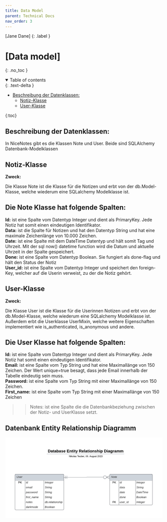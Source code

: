 ```yaml
---
title: Data Model
parent: Technical Docs
nav_order: 3
---
```


[Jane Dane]
{: .label }

# [Data model]
{: .no_toc }

<details open markdown="block">
  <summary>
    Table of contents
  </summary>
  {: .text-delta }
  
- [Beschreibung der Datenklassen:](#beschreibung-der-datenklasse)
  - [Notiz-Klasse](#notiz-klasse)
  - [User-Klasse](#user-klasse)
    
{:toc}
</details>

## Beschreibung der Datenklassen:
In NiceNotes gibt es die Klassen Note und User. Beide sind SQLAlchemy Datenbank-Modelklassen

## Notiz-Klasse

**Zweck:**

Die Klasse Note ist die Klasse für die Notizen und erbt von der db.Model-Klasse, welche wiederum eine SQLalchemy Modelklasse ist.

Die Note Klasse hat folgende Spalten:
---
**Id:** ist eine Spalte vom Datentyp Integer und dient als PrimaryKey. Jede Notiz hat somit einen eindeutigen Identifikator.  
**Data:** ist die Spalte für Notizen und hat den Datentyp String und hat eine maximale Zeichenlänge von 10.000 Zeichen.  
**Date:** ist eine Spalte mit dem DateTime Datentyp und hält somit Tag und Uhrzeit. Mit der sql now() datetime function
wird die Datum und aktuelle Uhrzeit in der Spalte gespeichert.  
**Done:** ist eine Spalte vom Datentyp Boolean. Sie fungiert als done-flag und hält den Status der Notiz  
**User_id:** ist eine Spalte vom Datentyp Integer und speichert den foreign-Key, welcher auf die Userin verweist, zu der die Notiz gehört.

## User-Klasse

**Zweck:**

Die Klasse User ist die Klasse für die Userinnen Notizen und erbt von der db.Model-Klasse, welche wiederum eine SQLalchemy Modelklasse ist. 
Außerdem erbt die Userklasse UserMixin, welche weitere Eigenschaften implementiert wie is_authenticated, is_anonymous und andere.
 

Die User Klasse hat folgende Spalten:
---
**Id:** ist eine Spalte vom Datentyp Integer und dient als PrimaryKey. Jede Notiz hat somit einen eindeutigen Identifikator.  
**Email:** ist eine Spalte vom Typ String und hat eine Maximallänge von 150 Zeichen. Der Wert unique=true besagt, 
dass jede Email innerhalb der Tabelle eindeutig sein muss.  
**Password:** ist eine Spalte vom Typ String mit einer Maximallänge von 150 Zeichen.  
**First_name:** ist eine Spalte vom Typ String mit einer Maximallänge von 150 Zeichen  
>> Notes: ist eine Spalte die die Datenbankbeziehung zwischen der Notiz- und UserKlasse setzt. 

## Datenbank Entity Relationship Diagramm

![DatabaseERDiagram](../assets/images/DatabaseERDiagram.png)
